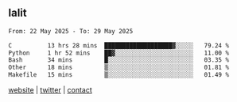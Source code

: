 ## lalit

<!--START_SECTION:waka-->

```txt
From: 22 May 2025 - To: 29 May 2025

C          13 hrs 28 mins  ███████████████████▓░░░░░   79.24 %
Python     1 hr 52 mins    ██▓░░░░░░░░░░░░░░░░░░░░░░   11.00 %
Bash       34 mins         █░░░░░░░░░░░░░░░░░░░░░░░░   03.35 %
Other      18 mins         ▒░░░░░░░░░░░░░░░░░░░░░░░░   01.81 %
Makefile   15 mins         ▒░░░░░░░░░░░░░░░░░░░░░░░░   01.49 %
```

<!--END_SECTION:waka-->

[website](https://lalit.sh) | [twitter](https://x.com/@lalitcodes) | [contact](https://lalit.sh/contact)
